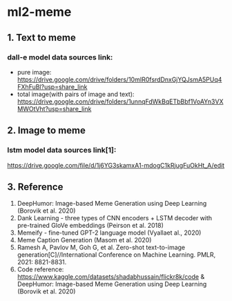 # ml2-meme


## 1. Text to meme

### dall-e model data sources link:
* pure image: https://drive.google.com/drive/folders/10mIR0fsrdDnxGjYQJsmA5PUq4FXhFuBl?usp=share_link
* total image(with pairs of image and text): https://drive.google.com/drive/folders/1unnqFdWkBqETbBbf1VoAYn3VXMWOtVht?usp=share_link

## 2. Image to meme

### lstm model data sources link[1]:
https://drive.google.com/file/d/1j6YG3skamxA1-mdogC1kRjugFuOkHt_A/edit

## 3. Reference

1. DeepHumor: Image-based Meme Generation using Deep Learning (Borovik et al. 2020)
2. Dank Learning - three types of CNN encoders + LSTM decoder with pre-trained GloVe embeddings (Peirson et al. 2018)
3. Memeify - fine-tuned GPT-2 language model (Vyallaet al., 2020)
4. Meme Caption Generation (Masom et al. 2020)
5. Ramesh A, Pavlov M, Goh G, et al. Zero-shot text-to-image generation[C]//International Conference on Machine Learning. PMLR, 2021: 8821-8831.
6. Code reference: https://www.kaggle.com/datasets/shadabhussain/flickr8k/code & DeepHumor: Image-based Meme Generation using Deep Learning (Borovik et al. 2020)
